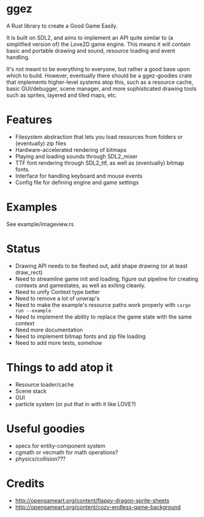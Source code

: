 # ggez

A Rust library to create a Good Game Easily.

It is built on SDL2, and aims to implement an API quite similar to (a simplified version of) the Love2D game
engine.  This means it will contain basic and portable drawing and sound, resource loading and event handling.

It's not meant to be everything to everyone, but rather a good base upon which to build.  However, eventually
there should be a ggez-goodies crate that implements higher-level systems atop this, such as a resource cache,
basic GUI/debugger, scene manager, and more sophisticated drawing tools such as sprites, layered and tiled maps,
etc.


# Features

* Filesystem abstraction that lets you load resources from folders or (eventually) zip files
* Hardware-accelerated rendering of bitmaps
* Playing and loading sounds through SDL2_mixer
* TTF font rendering through SDL2_ttf, as well as (eventually) bitmap fonts.
* Interface for handling keyboard and mouse events
* Config file for defining engine and game settings

# Examples

See example/imageview.rs

# Status

* Drawing API needs to be fleshed out, add shape drawing (or at least draw_rect)
* Need to streamline game init and loading, figure out pipeline for creating contexts and
gamestates, as well as exiting cleanly.
* Need to unify Context type better
* Need to remove a lot of unwrap's
* Need to make the example's resource paths work properly with `cargo run --example`
* Need to implement the ability to replace the game state with the same context
* Need more documentation
* Need to implement bitmap fonts and zip file loading
* Need to add more tests, somehow

# Things to add atop it

* Resource loader/cache
* Scene stack
* GUI
* particle system (or put that in with it like LOVE?)

# Useful goodies

* specs for entity-component system
* cgmath or vecmath for math operations?
* physics/collision???

# Credits

* http://opengameart.org/content/flappy-dragon-sprite-sheets
* http://opengameart.org/content/cozy-endless-game-background
